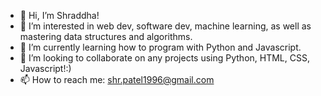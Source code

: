 - 👋 Hi, I’m Shraddha!
- 👀 I’m interested in web dev, software dev, machine learning, as well as mastering data structures and algorithms.
- 🌱 I’m currently learning how to program with Python and Javascript.
- 💞️ I’m looking to collaborate on any projects using Python, HTML, CSS, Javascript!:)
- 📫 How to reach me: shr.patel1996@gmail.com

<!---
spatel510/spatel510 is a ✨ special ✨ repository because its `README.md` (this file) appears on your GitHub profile.
You can click the Preview link to take a look at your changes.
--->
